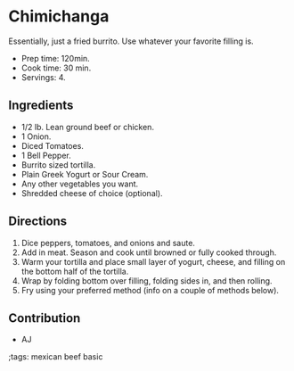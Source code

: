 # Chimichanga

Essentially, just a fried burrito. Use whatever your favorite filling is.

- Prep time: 120min.
- Cook time: 30 min.
- Servings: 4.

## Ingredients

- 1/2 lb. Lean ground beef or chicken.
- 1 Onion.
- Diced Tomatoes.
- 1 Bell Pepper.
- Burrito sized tortilla.
- Plain Greek Yogurt or Sour Cream.
- Any other vegetables you want.
- Shredded cheese of choice (optional).

## Directions

1. Dice peppers, tomatoes, and onions and saute.
2. Add in meat. Season and cook until browned or fully cooked through.
3. Warm your tortilla and  place small layer of yogurt, cheese, and filling on
   the bottom half of the tortilla.
4. Wrap by folding bottom over filling, folding sides in, and then rolling.
5. Fry using your preferred method (info on a couple of methods below).

## Contribution

- AJ

;tags: mexican beef basic
